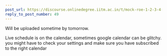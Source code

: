 ```yaml
---
post_url: https://discourse.onlinedegree.iitm.ac.in/t/mock-roe-1-2-3-4-tds-jan-2025/168449/51
reply_to_post_number: 49
---
```

Will be uploaded sometime by tomorrow.

Live schedule is on the calendar, sometimes google calendar can be glitchy. you might have to check your settings and make sure you have subscribed to the right calendar